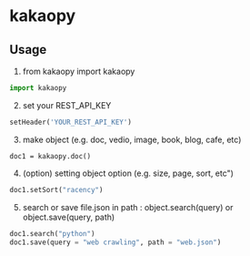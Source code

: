 # kakaopy

## Usage

1. from kakaopy import kakaopy

```py
import kakaopy
```

2. set your REST_API_KEY

```py
setHeader('YOUR_REST_API_KEY')
```

3. make object (e.g. doc, vedio, image, book, blog, cafe, etc)

```
doc1 = kakaopy.doc()
```

4. (option) setting object option (e.g. size, page, sort, etc")

```py
doc1.setSort("racency")
```

5. search or save file.json in path : object.search(query) or object.save(query, path)

```py
doc1.search("python")
doc1.save(query = "web crawling", path = "web.json")
```
